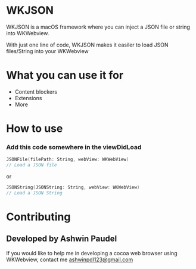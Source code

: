 # WKJSON
WKJSON is a macOS framework where you can inject a JSON file or string into WKWebview.

With just one line of code, WKJSON makes it easiler to load JSON files/String into your WKWebview

# What you can use it for
- Content blockers
- Extensions
- More
# How to use
### Add this code somewhere in the viewDidLoad

```Swift
JSONFile(filePath: String, webView: WKWebView)
// Load a JSON file
```

or 
```Swift
JSONString(JSONString: String, webView: WKWebView)
// Load a JSON String
```
# Contributing
## Developed by Ashwin Paudel
If you would like to help me in developing a cocoa web browser using WKWebview, contact me ashwinpdl123@gmail.com
